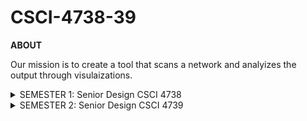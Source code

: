 # CSCI-4738-39
**ABOUT**

Our mission is to create a tool that scans a network and analyizes the output through visulaizations.


<details>
  <summary>SEMESTER 1: Senior Design CSCI 4738</summary> 

#### SD1-P1.py
Our first goal was making a network scanner using NMAP python library, parsing the results, and creating a JSON file with the collected network information in order for it to be used in our database.

#### SD1-P2.py
Our second goal was using our raw network data to sort and create entries, nodes, and edges for the graph construction. Here is a link to our thought process of the graph construction. (Note: Relationship entity model) 

https://docs.google.com/document/d/1hECHP02wrSGvhkiV0S3u3GbYJ4b4J8GDqd7kqQ7VGAA/edit?usp=sharing

#### SD1-P3.py
Our third goal was to actually construct the graph using our EDGES collection from our database. The graph is very crucial since it will be used in the graph embedding functions/techniques through the GEM Library. We are mostly using SDNE and node2vec. 

Here is a link to the GEM Library repo.

https://github.com/palash1992/GEM
</details>

<details>
  <summary>SEMESTER 2: Senior Design CSCI 4739</summary>
  
#### SD2-P1.py
Our current goal is to create a GUI(with visualizations) for our tool while providing information about the scanned network.
</details>
